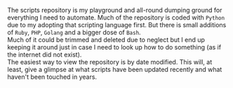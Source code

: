 The scripts repository is my playground and all-round dumping ground for everything I need to automate. Much of the repository is coded with `Python` due to my adopting that scripting language first. But there is small additions of `Ruby`, `PHP`, `Golang` and a bigger dose of `Bash`.
<br>
Much of it could be trimmed and deleted due to neglect but I end up keeping it around just in case I need to look up how to do something (as if the internet did not exist).
<br>
The easiest way to view the repository is by date modified. This will, at least, give a glimpse at what scripts have been updated recently and what haven't been touched in years.
